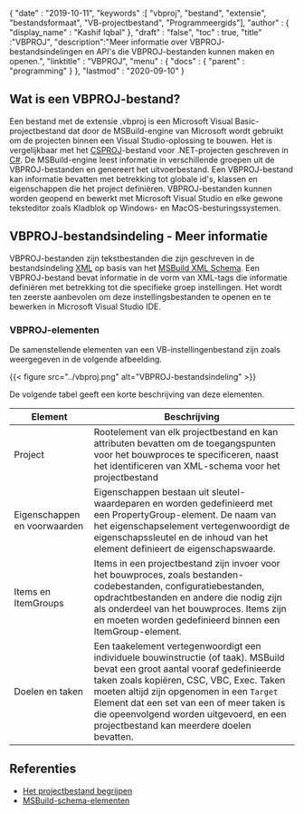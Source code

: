 {
  "date" : "2019-10-11",
  "keywords" :[ "vbproj", "bestand", "extensie", "bestandsformaat", "VB-projectbestand", "Programmeergids"],
  "author" : {
    "display_name" : "Kashif Iqbal"
},
  "draft" : "false",
  "toc" : true,
  "title" :"VBPROJ",
  "description":"Meer informatie over VBPROJ-bestandsindelingen en API's die VBPROJ-bestanden kunnen maken en openen.",
  "linktitle" : "VBPROJ",
  "menu" : {
    "docs" : {
      "parent" : "programming"
}
},
  "lastmod" : "2020-09-10"
}

## Wat is een VBPROJ-bestand?

Een bestand met de extensie .vbproj is een Microsoft Visual Basic-projectbestand dat door de MSBuild-engine van Microsoft wordt gebruikt om de projecten binnen een Visual Studio-oplossing te bouwen. Het is vergelijkbaar met het [CSPROJ](/nl/programming/csproj/)-bestand voor .NET-projecten geschreven in [C#](/nl/programming/cs/). De MSBuild-engine leest informatie in verschillende groepen uit de VBPROJ-bestanden en genereert het uitvoerbestand. Een VBPROJ-bestand kan informatie bevatten met betrekking tot globale id's, klassen en eigenschappen die het project definiëren. VBPROJ-bestanden kunnen worden geopend en bewerkt met Microsoft Visual Studio en elke gewone teksteditor zoals Kladblok op Windows- en MacOS-besturingssystemen.

## VBPROJ-bestandsindeling - Meer informatie

VBPROJ-bestanden zijn tekstbestanden die zijn geschreven in de bestandsindeling [XML](/nl/web/xml/) op basis van het [MSBuild XML Schema](https://learn.microsoft.com/en-us/visualstudio/msbuild/msbuild-project-file-schema-reference?view=vs-2019). Een VBPROJ-bestand bevat informatie in de vorm van XML-tags die informatie definiëren met betrekking tot die specifieke groep instellingen. Het wordt ten zeerste aanbevolen om deze instellingsbestanden te openen en te bewerken in Microsoft Visual Studio IDE.

### VBPROJ-elementen

De samenstellende elementen van een VB-instellingenbestand zijn zoals weergegeven in de volgende afbeelding.

{{< figure src="../vbproj.png" alt="VBPROJ-bestandsindeling" >}}

De volgende tabel geeft een korte beschrijving van deze elementen.

|Element|Beschrijving|
---|---|
|Project| Rootelement van elk projectbestand en kan attributen bevatten om de toegangspunten voor het bouwproces te specificeren, naast het identificeren van XML-schema voor het projectbestand |
|Eigenschappen en voorwaarden| Eigenschappen bestaan uit sleutel-waardeparen en worden gedefinieerd met een PropertyGroup-element. De naam van het eigenschapselement vertegenwoordigt de eigenschapssleutel en de inhoud van het element definieert de eigenschapswaarde.|
|Items en ItemGroups|Items in een projectbestand zijn invoer voor het bouwproces, zoals bestanden-codebestanden, configuratiebestanden, opdrachtbestanden en andere die nodig zijn als onderdeel van het bouwproces. Items zijn en moeten worden gedefinieerd binnen een ItemGroup-element.|
|Doelen en taken| Een taakelement vertegenwoordigt een individuele bouwinstructie (of taak). MSBuild bevat een groot aantal vooraf gedefinieerde taken zoals kopiëren, CSC, VBC, Exec. Taken moeten altijd zijn opgenomen in een `Target` Element dat een set van een of meer taken is die opeenvolgend worden uitgevoerd, en een projectbestand kan meerdere doelen bevatten.|

## Referenties

* [Het projectbestand begrijpen](https://learn.microsoft.com/en-us/aspnet/web-forms/overview/deployment/web-deployment-in-the-enterprise/understanding-the-project-file)
* [MSBuild-schema-elementen](https://learn.microsoft.com/en-us/visualstudio/msbuild/msbuild-project-file-schema-reference?view=vs-2019)

